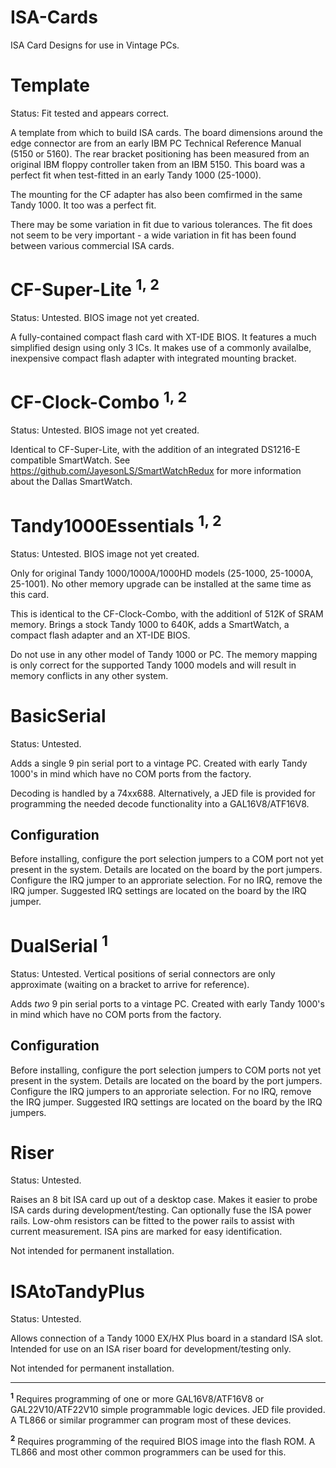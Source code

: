 ISA-Cards
=========

ISA Card Designs for use in Vintage PCs.

Template
========

Status: Fit tested and appears correct.

A template from which to build ISA cards. The board dimensions
around the edge connector are from an early IBM PC Technical
Reference Manual (5150 or 5160). The rear bracket positioning
has been measured from an original IBM floppy controller taken
from an IBM 5150. This board was a perfect fit when test-fitted
in an early Tandy 1000 (25-1000).

The mounting for the CF adapter has also been comfirmed in the
same Tandy 1000. It too was a perfect fit. 

There may be some variation in fit due to various tolerances. 
The fit does not seem to be very important - a wide variation
in fit has been found between various commercial ISA cards.

CF-Super-Lite <sup>1, 2</sup>
=============

Status: Untested. BIOS image not yet created.

A fully-contained compact flash card with XT-IDE BIOS. It features
a much simplified design using only 3 ICs. It makes use of 
a commonly availalbe, inexpensive compact flash adapter with integrated 
mounting bracket.

CF-Clock-Combo <sup>1, 2</sup>
==============

Status: Untested. BIOS image not yet created.

Identical to CF-Super-Lite, with the addition of an integrated
DS1216-E compatible SmartWatch. See 
https://github.com/JayesonLS/SmartWatchRedux for more information
about the Dallas SmartWatch.

Tandy1000Essentials <sup>1, 2</sup>
===================

Status: Untested. BIOS image not yet created.

Only for original Tandy 1000/1000A/1000HD models (25-1000, 25-1000A,
25-1001). No other memory upgrade can be installed at the same time
as this card.

This is identical to the CF-Clock-Combo, with the additionl of 512K
of SRAM memory. Brings a stock Tandy 1000 to 640K, adds a SmartWatch, 
a compact flash adapter and an XT-IDE BIOS.

Do not use in any other model of Tandy 1000 or PC. The memory mapping
is only correct for the supported Tandy 1000 models and will result
in memory conflicts in any other system.

BasicSerial
===========

Status: Untested.

Adds a single 9 pin serial port to a vintage PC. Created with early
Tandy 1000's in mind which have no COM ports from the factory.

Decoding is handled by a 74xx688. Alternatively, a JED file is provided
for programming the needed decode functionality into a GAL16V8/ATF16V8.

Configuration
-------------

Before installing, configure the port selection jumpers to a COM port
not yet present in the system. Details are located on the board by the
port jumpers. Configure the IRQ jumper to an approriate selection. For
no IRQ, remove the IRQ jumper. Suggested IRQ settings are located on
the board by the IRQ jumper.

DualSerial <sup>1</sup>
==========

Status: Untested. Vertical positions of serial connectors are only
approximate (waiting on a bracket to arrive for reference).

Adds *two* 9 pin serial ports to a vintage PC. Created with early
Tandy 1000's in mind which have no COM ports from the factory.

Configuration
-------------

Before installing, configure the port selection jumpers to COM ports
not yet present in the system. Details are located on the board by
the port jumpers. Configure the IRQ jumpers to an approriate selection.
For no IRQ, remove the IRQ jumper. Suggested IRQ settings are located
on the board by the IRQ jumpers.

Riser
=====

Status: Untested.

Raises an 8 bit ISA card up out of a desktop case. Makes it easier
to probe ISA cards during development/testing. Can optionally fuse
the ISA power rails. Low-ohm resistors can be fitted to the power 
rails to assist with current measurement. ISA pins are marked for 
easy identification.

Not intended for permanent installation. 

ISAtoTandyPlus
==============

Status: Untested.

Allows connection of a Tandy 1000 EX/HX Plus board in a standard
ISA slot. Intended for use on an ISA riser board for 
development/testing only. 

Not intended for permanent installation.

---------------
<sup>**1**</sup> Requires programming of one or more GAL16V8/ATF16V8 or
    GAL22V10/ATF22V10 simple programmable logic devices. 
    JED file provided. A TL866 or similar programmer
    can program most of these devices.
    
<sup>**2**</sup> Requires programming of the required BIOS image into
    the flash ROM. A TL866 and most other common programmers
    can be used for this.

